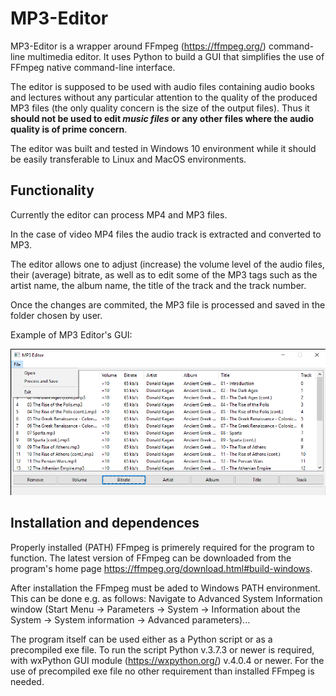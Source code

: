 # MP3-Editor
MP3-Editor is a wrapper around FFmpeg (https://ffmpeg.org/) command-line multimedia editor. It uses Python to build a GUI that simplifies the use of FFmpeg native command-line interface.

The editor is supposed to be used with audio files containing audio books and lectures without any particular attention to the quality of the produced MP3 files (the only quality concern is the size of the output files). Thus it **should not be used to edit _music files_ or any other files where the audio quality is of prime concern**.

The editor was built and tested in Windows 10 environment while it should be easily transferable to Linux and MacOS environments.

## Functionality
Currently the editor can process MP4 and MP3 files.

In the case of video MP4 files the audio track is extracted and converted to MP3.

The editor allows one to adjust (increase) the volume level of the audio files, their (average) bitrate, as well as to edit some of the MP3 tags such as the artist name, the album name, the title of the track and the track number.

Once the changes are commited, the MP3 file is processed and saved in the folder chosen by user.

Example of MP3 Editor's GUI:

![GUI example](MP3-Editor-GUI-example.png)

## Installation and dependences
Properly installed (PATH) FFmpeg is primerely required for the program to function. The latest version of FFmpeg can be downloaded from the program's home page https://ffmpeg.org/download.html#build-windows.

After installation the FFmpeg must be aded to Windows PATH environment. This can be done e.g. as follows:
Navigate to Advanced System Information window (Start Menu -> Parameters -> System -> Information about the System -> System information -> Advanced parameters)...

The program itself can be used either as a Python script or as a precompiled exe file. To run the script Python v.3.7.3 or newer is required, with wxPython GUI module (https://wxpython.org/) v.4.0.4 or newer. For the use of precompiled exe file no other requirement than installed FFmpeg is needed.
